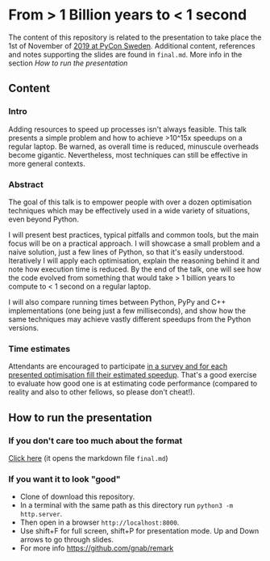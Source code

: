# From > 1 Billion years to < 1 second

The content of this repository is related to the presentation to take place the 1st of November of [2019 at PyCon Sweden](https://www.pycon.se/index.html#talks). Additional content, references and notes supporting the slides are found in `final.md`. More info in the section *How to run the presentation*

## Content
### Intro
Adding resources to speed up processes isn't always feasible. This talk presents a simple problem and how to achieve >10^15x speedups on a regular laptop. Be warned, as overall time is reduced, minuscule overheads become gigantic. Nevertheless, most techniques can still be effective in more general contexts.

### Abstract
The goal of this talk is to empower people with over a dozen optimisation techniques which may be effectively used in a wide variety of situations, even beyond Python.

I will present best practices, typical pitfalls and common tools, but the main focus will be on a practical approach. I will showcase a small problem and a naive solution, just a few lines of Python, so that it's easily understood. Iteratively I will apply each optimisation, explain the reasoning behind it and note how execution time is reduced. By the end of the talk, one will see how the code evolved from something that would take > 1 billion years to compute to < 1 second on a regular laptop.

I will also compare running times between Python, PyPy and C++ implementations (one being just a few milliseconds), and show how the same techniques may achieve vastly different speedups from the Python versions.

### Time estimates
Attendants are encouraged to participate [in a survey and for each presented optimisation fill their estimated speedup](https://tinyurl.com/pycon2019). That's a good exercise to evaluate how good one is at estimating code performance (compared to reality and also to other fellows, so please don't cheat!).

## How to run the presentation
### If you don't care too much about the format
[Click here](https://github.com/isaacbernat/presentations/blob/master/optimise/final.md) (it opens the markdown file `final.md`)

### If you want it to look "good"
- Clone of download this repository.
- In a terminal with the same path as this directory run `python3 -m http.server`.
- Then open in a browser `http://localhost:8000`.
- Use shift+F for full screen, shift+P for presentation mode. Up and Down arrows to go through slides.
- For more info https://github.com/gnab/remark
